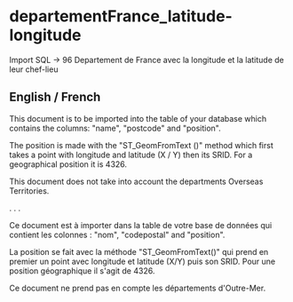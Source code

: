 # departementFrance_latitude-longitude
Import SQL -> 96 Departement de France avec la longitude et la latitude de leur chef-lieu 

## English / French

This document is to be imported into the table of your database which contains the columns: "name", "postcode" and "position".

The position is made with the "ST_GeomFromText ()" method which first takes a point with longitude and latitude (X / Y) then its SRID. For a geographical position it is 4326.

This document does not take into account the departments Overseas Territories.


.
.
.



Ce document est à importer dans la table de votre base de données qui contient les colonnes : "nom", "codepostal" and "position".

La position se fait avec la méthode "ST_GeomFromText()" qui prend en premier un point avec longitude et latitude (X/Y) puis son SRID. Pour une position géographique il s'agit  de 4326.

Ce document ne prend pas en compte les départements d'Outre-Mer.


